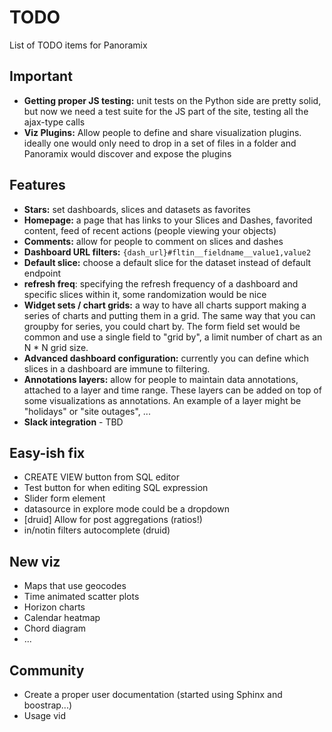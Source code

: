 # TODO
List of TODO items for Panoramix

## Important
* **Getting proper JS testing:** unit tests on the Python side are pretty
    solid, but now we need a test suite for the JS part of the site,
    testing all the ajax-type calls
* **Viz Plugins:** Allow people to define and share visualization plugins.
    ideally one would only need to drop in a set of files in a folder and
    Panoramix would discover and expose the plugins

## Features
* **Stars:** set dashboards, slices and datasets as favorites
* **Homepage:** a page that has links to your Slices and Dashes, favorited
    content, feed of recent actions (people viewing your objects)
* **Comments:** allow for people to comment on slices and dashes
* **Dashboard URL filters:** `{dash_url}#fltin__fieldname__value1,value2`
* **Default slice:** choose a default slice for the dataset instead of
    default endpoint
* **refresh freq**: specifying the refresh frequency of a dashboard and
    specific slices within it, some randomization would be nice
* **Widget sets / chart grids:** a way to have all charts support making
    a series of charts and putting them in a grid. The same way that you
    can groupby for series, you could chart by. The form field set would be
    common and use a single field to "grid by", a limit number of chart as
    an N * N grid size.
* **Advanced dashboard configuration:** currently you can define which
    slices in a dashboard are immune to filtering.
* **Annotations layers:** allow for people to maintain data annotations,
    attached to a layer and time range. These layers can be added on top of
    some visualizations as annotations. An example of a layer might be
    "holidays" or "site outages", ...
* **Slack integration** - TBD


## Easy-ish fix
* CREATE VIEW button from SQL editor
* Test button for when editing SQL expression
* Slider form element
* datasource in explore mode could be a dropdown
* [druid] Allow for post aggregations (ratios!)
* in/notin filters autocomplete (druid)

## New viz
* Maps that use geocodes
* Time animated scatter plots
* Horizon charts
* Calendar heatmap
* Chord diagram
* ...

## Community
* Create a proper user documentation (started using Sphinx and boostrap...)
* Usage vid
